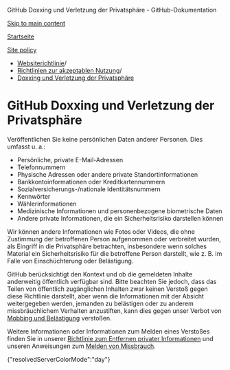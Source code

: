 GitHub Doxxing und Verletzung der Privatsphäre - GitHub-Dokumentation

[Skip to main content](#main-content)

[Startseite](/de)

[Site policy](/de/site-policy)

* [Websiterichtlinie](/de/site-policy)/
* [Richtlinien zur akzeptablen Nutzung](/de/site-policy/acceptable-use-policies)/
* [Doxxing und Verletzung der Privatsphäre](/de/site-policy/acceptable-use-policies/github-doxxing-and-invasion-of-privacy)

GitHub Doxxing und Verletzung der Privatsphäre
==========

Veröffentlichen Sie keine persönlichen Daten anderer Personen. Dies umfasst u. a.:

* Persönliche, private E-Mail-Adressen
* Telefonnummern
* Physische Adressen oder andere private Standortinformationen
* Bankkontoinformationen oder Kreditkartennummern
* Sozialversicherungs-/nationale Identitätsnummern
* Kennwörter
* Wählerinformationen
* Medizinische Informationen und personenbezogene biometrische Daten
* Andere private Informationen, die ein Sicherheitsrisiko darstellen können

Wir können andere Informationen wie Fotos oder Videos, die ohne Zustimmung der betroffenen Person aufgenommen oder verbreitet wurden, als Eingriff in die Privatsphäre betrachten, insbesondere wenn solches Material ein Sicherheitsrisiko für die betroffene Person darstellt, wie z. B. im Falle von Einschüchterung oder Belästigung.

GitHub berücksichtigt den Kontext und ob die gemeldeten Inhalte anderweitig öffentlich verfügbar sind. Bitte beachten Sie jedoch, dass das Teilen von öffentlich zugänglichen Inhalten zwar keinen Verstoß gegen diese Richtlinie darstellt, aber wenn die Informationen mit der Absicht weitergegeben werden, jemanden zu belästigen oder zu anderem missbräuchlichem Verhalten anzustiften, kann dies gegen unser Verbot von [Mobbing und Belästigung](/de/site-policy/acceptable-use-policies/github-bullying-and-harassment) verstoßen.

Weitere Informationen oder Informationen zum Melden eines Verstoßes finden Sie in unserer [Richtlinie zum Entfernen privater Informationen](/de/site-policy/content-removal-policies/github-private-information-removal-policy) und unseren Anweisungen zum [Melden von Missbrauch](/de/communities/maintaining-your-safety-on-github/reporting-abuse-or-spam).

{"resolvedServerColorMode":"day"}
